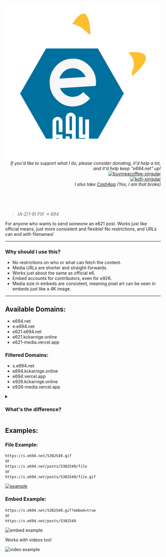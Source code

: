 <img  align="left" alt="e694" src="./icon.svg">

<p align="right">
  <br>
  <i>If you'd like to support what I do, please consider donating, it'd help a lot, and it'd help keep "e694.net" up!</i>
  <br>
  <a href="https://www.buymeacoffee.com/kckarnige" target="_blank">
    <img alt="buymeacoffee-singular" height="40" src="https://cdn.jsdelivr.net/npm/@intergrav/devins-badges@3/assets/compact/donate/buymeacoffee-singular_vector.svg">
  </a>
  <br>
  <a href="https://ko-fi.com/kckarnige" target="_blank">
    <img alt="kofi-singular" height="40" src="https://cdn.jsdelivr.net/npm/@intergrav/devins-badges@3/assets/compact/donate/kofi-singular_vector.svg">
  </a>
  <br>
  <i>I also take <a href="https://cash.app/$kckarnige">CashApp</a> (Yes, I am that broke)</i>
</p>

<br>
<br>
<br>

>*(A-Z/1-9) FIX -> 694*

For anyone who wants to send someone an e621 post. Works just like official means, just more consistent and flexible! No restrictions, and URLs can end with filenames!

----

### Why should I use this?

- No restrictions on who or what can fetch the content.
- Media URLs are shorter and straight-forwards.
- Works just about the same as official e6.
- Embed accounts for contributors, even for e926.
- Media size in embeds are consistent, meaning pixel art can be seen in embeds just like a 4K image.

----

## Available Domains:

- e694.net
- e.e694.net
- e621.e694.net
- e621.kckarnige.online
- e621-media.vercel.app

### Filtered Domains:

- s.e694.net
- e694.kckarnige.online
- e694.vercel.app
- e926.kckarnige.online
- e926-media.vercel.app

<details>
<summary>
<h3>What's the difference?</h3>
</summary>
e621 is known as "the furry porn website", however they do have a alternative domain which displays EXCLUSIVELY safe-rated content called e926.

"Filtered" domains will link to e926, and if the post is meant to link to anything above a "safe" rating, it will not be displayed.
</details>

## Examples:

### File Example:

`https://s.e694.net/5302549.gif`  
or  
`https://s.e694.net/posts/5302549/file`  
or  
`https://s.e694.net/posts/5302549/file.gif`

[![example](https://s.e694.net/posts/5302549/file)](https://s.e694.net/posts/5302549/file)

### Embed Example:

`https://s.e694.net/5302549.gif?embed=true`  
or  
`https://s.e694.net/posts/5302549`

![embed example](https://s.e694.net/embed_example.png)

Works with videos too!

![video example](https://e694.net/video_example.png)